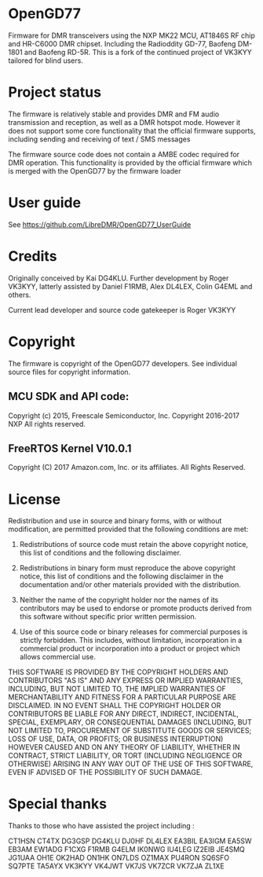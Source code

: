 # OpenGD77
Firmware for DMR transceivers using the NXP MK22 MCU, AT1846S RF chip and HR-C6000 DMR chipset. Including the Radioddity GD-77, Baofeng DM-1801 and Baofeng RD-5R.
This is a fork of the continued project of VK3KYY tailored for blind users.

# Project status

The firmware is relatively stable and provides DMR and FM audio transmission and reception, as well as a DMR hotspot mode.
However it does not support some core functionality that the official firmware supports, including sending and receiving of text / SMS messages

The firmware source code does not contain a AMBE codec required for DMR operation.
This functionality is provided by the official firmware which is merged with the OpenGD77 by the firmware loader


# User guide

See https://github.com/LibreDMR/OpenGD77_UserGuide


# Credits
Originally conceived by Kai DG4KLU.
Further development by Roger VK3KYY, latterly assisted by Daniel F1RMB, Alex DL4LEX, Colin G4EML and others.

Current lead developer and source code gatekeeper is Roger VK3KYY


# Copyright

 The firmware is copyright of the OpenGD77 developers. See individual source files for copyright information.

## MCU SDK and API code:   
   Copyright (c) 2015, Freescale Semiconductor, Inc.
   Copyright 2016-2017 NXP
   All rights reserved.
   
## FreeRTOS Kernel V10.0.1
   Copyright (C) 2017 Amazon.com, Inc. or its affiliates.  All Rights Reserved.


# License

Redistribution and use in source and binary forms, with or without modification, are permitted provided that the following conditions
are met:

1. Redistributions of source code must retain the above copyright notice, this list of conditions and the following disclaimer.

2. Redistributions in binary form must reproduce the above copyright notice, this list of conditions and the following disclaimer
   in the documentation and/or other materials provided with the distribution.

3. Neither the name of the copyright holder nor the names of its contributors may be used to endorse or promote products derived
   from this software without specific prior written permission.

4. Use of this source code or binary releases for commercial purposes is strictly forbidden. This includes, without limitation,
   incorporation in a commercial product or incorporation into a product or project which allows commercial use.

THIS SOFTWARE IS PROVIDED BY THE COPYRIGHT HOLDERS AND CONTRIBUTORS "AS IS" AND ANY EXPRESS OR IMPLIED WARRANTIES, INCLUDING, BUT NOT
LIMITED TO, THE IMPLIED WARRANTIES OF MERCHANTABILITY AND FITNESS FOR A PARTICULAR PURPOSE ARE DISCLAIMED. IN NO EVENT SHALL THE COPYRIGHT
HOLDER OR CONTRIBUTORS BE LIABLE FOR ANY DIRECT, INDIRECT, INCIDENTAL, SPECIAL, EXEMPLARY, OR CONSEQUENTIAL DAMAGES (INCLUDING, BUT NOT
LIMITED TO, PROCUREMENT OF SUBSTITUTE GOODS OR SERVICES; LOSS OF USE, DATA, OR PROFITS; OR BUSINESS INTERRUPTION) HOWEVER CAUSED AND ON
ANY THEORY OF LIABILITY, WHETHER IN CONTRACT, STRICT LIABILITY, OR TORT (INCLUDING NEGLIGENCE OR OTHERWISE) ARISING IN ANY WAY OUT OF THE
USE OF THIS SOFTWARE, EVEN IF ADVISED OF THE POSSIBILITY OF SUCH DAMAGE.


# Special thanks

Thanks to those who have assisted the project including :

CT1HSN
CT4TX 
DG3GSP
DG4KLU
DJ0HF
DL4LEX
EA3BIL
EA3IGM
EA5SW
EB3AM
EW1ADG
F1CXG
F1RMB
G4ELM
IK0NWG
IU4LEG
IZ2EIB
JE4SMQ
JG1UAA
OH1E
OK2HAD
ON1HK
ON7LDS
OZ1MAX
PU4RON
SQ6SFO
SQ7PTE
TA5AYX
VK3KYY
VK4JWT
VK7JS
VK7ZCR
VK7ZJA
ZL1XE